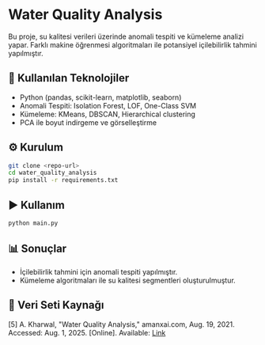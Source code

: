 # Water Quality Analysis

Bu proje, su kalitesi verileri üzerinde anomali tespiti ve kümeleme analizi yapar. Farklı makine öğrenmesi algoritmaları ile potansiyel içilebilirlik tahmini yapılmıştır.

## 🚀 Kullanılan Teknolojiler
- Python (pandas, scikit-learn, matplotlib, seaborn)
- Anomali Tespiti: Isolation Forest, LOF, One-Class SVM
- Kümeleme: KMeans, DBSCAN, Hierarchical clustering
- PCA ile boyut indirgeme ve görselleştirme

## ⚙️ Kurulum
```bash
git clone <repo-url>
cd water_quality_analysis
pip install -r requirements.txt
```

## ▶️ Kullanım
```bash
python main.py
```

## 📊 Sonuçlar
- İçilebilirlik tahmini için anomali tespiti yapılmıştır.  
- Kümeleme algoritmaları ile su kalitesi segmentleri oluşturulmuştur.

## 📂 Veri Seti Kaynağı
[5] A. Kharwal, "Water Quality Analysis," amanxai.com, Aug. 19, 2021.  
Accessed: Aug. 1, 2025. [Online]. Available: [Link](https://amanxai.com/2021/08/19/water-quality-analysis/)
